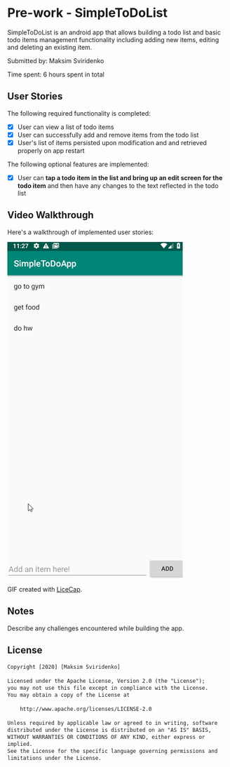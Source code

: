 # Pre-work - SimpleToDoList

SimpleToDoList is an android app that allows building a todo list and basic todo items management functionality including adding new items, editing and deleting an existing item.

Submitted by: Maksim Sviridenko

Time spent: 6 hours spent in total

## User Stories

The following required functionality is completed:

* [x] User can view a list of todo items
* [x] User can successfully add and remove items from the todo list
* [x] User's list of items persisted upon modification and and retrieved properly on app restart

The following optional features are implemented:

* [x] User can **tap a todo item in the list and bring up an edit screen for the todo item** and then have any changes to the text reflected in the todo list


## Video Walkthrough

Here's a walkthrough of implemented user stories:

<img src='walkthrough.gif' title='Video Walkthrough' width='' alt='Video Walkthrough' />

GIF created with [LiceCap](http://www.cockos.com/licecap/).

## Notes

Describe any challenges encountered while building the app.

## License

    Copyright [2020] [Maksim Sviridenko]

    Licensed under the Apache License, Version 2.0 (the "License");
    you may not use this file except in compliance with the License.
    You may obtain a copy of the License at

        http://www.apache.org/licenses/LICENSE-2.0

    Unless required by applicable law or agreed to in writing, software
    distributed under the License is distributed on an "AS IS" BASIS,
    WITHOUT WARRANTIES OR CONDITIONS OF ANY KIND, either express or implied.
    See the License for the specific language governing permissions and
    limitations under the License.
